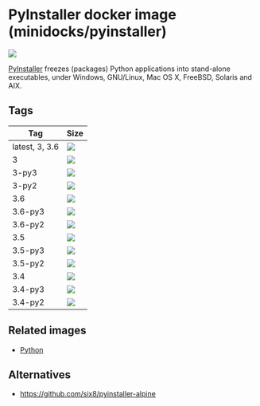 PyInstaller docker image (minidocks/pyinstaller)
================================================

![](https://www.pyinstaller.org/_images/pyinstaller-draft1c-header-trans.png)

[PyInstaller](https://www.pyinstaller.org/) freezes (packages) Python applications into stand-alone executables, under
Windows, GNU/Linux, Mac OS X, FreeBSD, Solaris and AIX.

Tags
----

 Tag            | Size
 ---            | ----
 latest, 3, 3.6 | [![](https://images.microbadger.com/badges/image/minidocks/pyinstaller.svg)](https://microbadger.com/images/minidocks/pyinstaller)
 3              | [![](https://images.microbadger.com/badges/image/minidocks/pyinstaller:3.svg)](https://microbadger.com/images/minidocks/pyinstaller:3)
 3-py3          | [![](https://images.microbadger.com/badges/image/minidocks/pyinstaller:3-py3.svg)](https://microbadger.com/images/minidocks/python:3-py3)
 3-py2          | [![](https://images.microbadger.com/badges/image/minidocks/pyinstaller:3-py2.svg)](https://microbadger.com/images/minidocks/pyinstaller:3-py2)
 3.6            | [![](https://images.microbadger.com/badges/image/minidocks/pyinstaller:3.6.svg)](https://microbadger.com/images/minidocks/pyinstaller:3.6)
 3.6-py3        | [![](https://images.microbadger.com/badges/image/minidocks/pyinstaller:3.6-py3.svg)](https://microbadger.com/images/minidocks/python:3.6-py3)
 3.6-py2        | [![](https://images.microbadger.com/badges/image/minidocks/pyinstaller:3.6-py2.svg)](https://microbadger.com/images/minidocks/pyinstaller:3.6-py2)
 3.5            | [![](https://images.microbadger.com/badges/image/minidocks/pyinstaller:3.5.svg)](https://microbadger.com/images/minidocks/pyinstaller:3.5)
 3.5-py3        | [![](https://images.microbadger.com/badges/image/minidocks/pyinstaller:3.5-py3.svg)](https://microbadger.com/images/minidocks/python:3.5-py3)
 3.5-py2        | [![](https://images.microbadger.com/badges/image/minidocks/pyinstaller:3.5-py2.svg)](https://microbadger.com/images/minidocks/pyinstaller:3.5-py2)
 3.4            | [![](https://images.microbadger.com/badges/image/minidocks/pyinstaller:3.4.svg)](https://microbadger.com/images/minidocks/pyinstaller:3.4)
 3.4-py3        | [![](https://images.microbadger.com/badges/image/minidocks/pyinstaller:3.4-py3.svg)](https://microbadger.com/images/minidocks/python:3.4-py3)
 3.4-py2        | [![](https://images.microbadger.com/badges/image/minidocks/pyinstaller:3.4-py2.svg)](https://microbadger.com/images/minidocks/pyinstaller:3.4-py2)

Related images
--------------

- [Python](https://github.com/minidocks/python)

Alternatives
------------

- https://github.com/six8/pyinstaller-alpine
